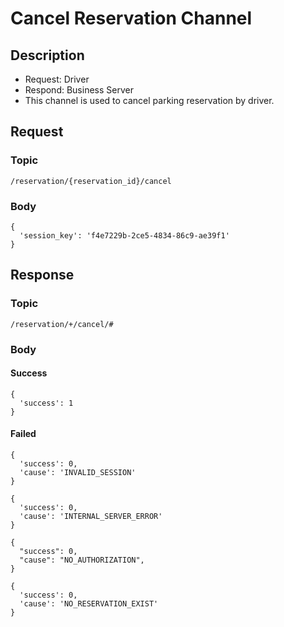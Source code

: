 # Cancel Reservation Channel

## Description
- Request: Driver
- Respond: Business Server
- This channel is used to cancel parking reservation by driver. 

## Request

### Topic

```
/reservation/{reservation_id}/cancel
```

### Body
```
{
  'session_key': 'f4e7229b-2ce5-4834-86c9-ae39f1'
}
```

## Response

### Topic

```
/reservation/+/cancel/#
```

### Body

#### Success

```
{
  'success': 1
}
```

#### Failed

```
{
  'success': 0,
  'cause': 'INVALID_SESSION'
}
```

```
{
  'success': 0,
  'cause': 'INTERNAL_SERVER_ERROR'
}
```

```
{
  "success": 0,
  "cause": "NO_AUTHORIZATION",
}
```

```
{
  'success': 0,
  'cause': 'NO_RESERVATION_EXIST'
}
```
